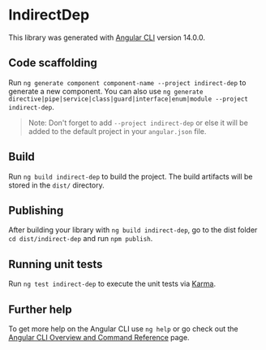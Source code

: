 # IndirectDep

This library was generated with [Angular CLI](https://github.com/angular/angular-cli) version 14.0.0.

## Code scaffolding

Run `ng generate component component-name --project indirect-dep` to generate a new component. You can also use `ng generate directive|pipe|service|class|guard|interface|enum|module --project indirect-dep`.
> Note: Don't forget to add `--project indirect-dep` or else it will be added to the default project in your `angular.json` file. 

## Build

Run `ng build indirect-dep` to build the project. The build artifacts will be stored in the `dist/` directory.

## Publishing

After building your library with `ng build indirect-dep`, go to the dist folder `cd dist/indirect-dep` and run `npm publish`.

## Running unit tests

Run `ng test indirect-dep` to execute the unit tests via [Karma](https://karma-runner.github.io).

## Further help

To get more help on the Angular CLI use `ng help` or go check out the [Angular CLI Overview and Command Reference](https://angular.io/cli) page.
